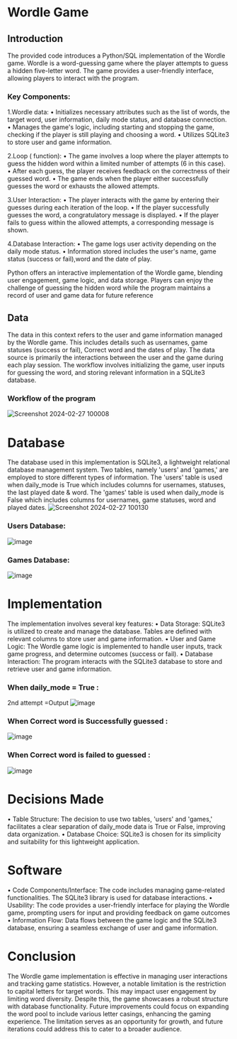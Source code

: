# Wordle Game

## Introduction
The provided code introduces a Python/SQL implementation of the Wordle game. Wordle is a word-guessing game where the player attempts to guess a hidden five-letter word. The game provides a user-friendly interface, allowing players to interact with the program.

### Key Components:
1.Wordle data:
• Initializes necessary attributes such as the list of words, the target word, user information, daily mode status, and database connection.
• Manages the game's logic, including starting and stopping the game, checking if the player is still playing and choosing a word.
• Utilizes SQLite3 to store user and game information.

2.Loop ( function):
• The game involves a loop where the player attempts to guess the hidden word within a limited number of attempts (6 in this case).
• After each guess, the player receives feedback on the correctness of their guessed word.
• The game ends when the player either successfully guesses the word or exhausts the allowed attempts.

3.User Interaction:
• The player interacts with the game by entering their guesses during each iteration of the loop.
• If the player successfully guesses the word, a congratulatory message is displayed. • If the player fails to guess within the allowed attempts, a corresponding message is shown.

4.Database Interaction:
• The game logs user activity depending on the daily mode status.
• Information stored includes the user's name, game status (success or fail),word and the date of play.

Python offers an interactive implementation of the Wordle game, blending user engagement, game logic, and data storage. Players can enjoy the challenge of guessing the hidden word while the program maintains a record of user and game data for future reference


## Data
The data in this context refers to the user and game information managed by the Wordle game. This includes details such as usernames, game statuses (success or fail), Correct word and the dates of play. The data source is primarily the interactions between the user and the game during each play session. The workflow involves initializing the game, user inputs for guessing the word, and storing relevant information in a SQLite3 database.

### Workflow of the program
![Screenshot 2024-02-27 100008](https://github.com/Lakindu1999/Projects-WordleGame/assets/86758637/b0df9b2c-80ac-4561-bb1c-02987949d800)


# Database
The database used in this implementation is SQLite3, a lightweight relational database management system. Two tables, namely 'users' and 'games,' are employed to store different types of information. The 'users' table is used when daily_mode is True which includes columns for usernames, statuses, the last played date & word. The 'games' table is used when daily_mode is False which includes columns for usernames, game statuses, word and played dates.
![Screenshot 2024-02-27 100130](https://github.com/Lakindu1999/Projects-WordleGame/assets/86758637/8872d2cf-af53-4d5d-9302-ed59ef60a1d8)

### Users Database:
![image](https://github.com/Lakindu1999/Projects-WordleGame/assets/86758637/4b731430-6fab-411d-a8c3-97c7958078be)

### Games Database:
![image](https://github.com/Lakindu1999/Projects-WordleGame/assets/86758637/81fe1e45-0821-4727-bcf0-4c8b56c4a8ae)


# Implementation
The implementation involves several key features:
• Data Storage: SQLite3 is utilized to create and manage the database. Tables are defined with relevant columns to store user and game information.
• User and Game Logic: The Wordle game logic is implemented to handle user inputs, track game progress, and determine outcomes (success or fail).
• Database Interaction: The program interacts with the SQLite3 database to store and retrieve user and game information.

### When daily_mode = True :
2nd attempt =Output
![image](https://github.com/Lakindu1999/Projects-WordleGame/assets/86758637/71a33afd-cb5e-4d50-bcee-af8080de0910)

### When Correct word is Successfully guessed :
![image](https://github.com/Lakindu1999/Projects-WordleGame/assets/86758637/2ebe41a5-ba61-4fa9-9bd2-d6bd96426be1)

### When Correct word is failed to guessed :
![image](https://github.com/Lakindu1999/Projects-WordleGame/assets/86758637/982bce62-6ef2-4a8d-819c-b8021c8f1a0d)


# Decisions Made
• Table Structure: The decision to use two tables, 'users' and 'games,' facilitates a clear separation of daily_mode data is True or False, improving data organization.
• Database Choice: SQLite3 is chosen for its simplicity and suitability for this lightweight application.

# Software
• Code Components/Interface: The code includes managing game-related functionalities. The SQLite3 library is used for database interactions.
• Usability: The code provides a user-friendly interface for playing the Wordle game, prompting users for input and providing feedback on game outcomes
• Information Flow: Data flows between the game logic and the SQLite3 database, ensuring a seamless exchange of user and game information.

# Conclusion
The Wordle game implementation is effective in managing user interactions and tracking game statistics. However, a notable limitation is the restriction to capital letters for target words. This may impact user engagement by limiting word diversity. Despite this, the game showcases a robust structure with database functionality. Future improvements could focus on expanding the word pool to include various letter casings, enhancing the gaming experience. The limitation serves as an opportunity for growth, and future iterations could address this to cater to a broader audience.
